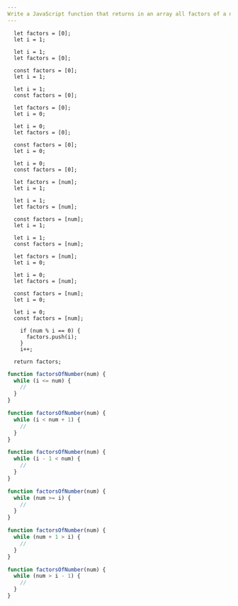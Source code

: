 ```yaml
---
Write a JavaScript function that returns in an array all factors of a number using a "while" loop.
---
```


```initial
  let factors = [0];
  let i = 1;
```

```initial
  let i = 1;
  let factors = [0];
```

```initial
  const factors = [0];
  let i = 1;
```

```initial
  let i = 1;
  const factors = [0];
```

```initial
  let factors = [0];
  let i = 0;
```

```initial
  let i = 0;
  let factors = [0];
```

```initial
  const factors = [0];
  let i = 0;
```

```initial
  let i = 0;
  const factors = [0];
```

```initial
  let factors = [num];
  let i = 1;
```

```initial
  let i = 1;
  let factors = [num];
```

```initial
  const factors = [num];
  let i = 1;
```

```initial
  let i = 1;
  const factors = [num];
```

```initial
  let factors = [num];
  let i = 0;
```

```initial
  let i = 0;
  let factors = [num];
```

```initial
  const factors = [num];
  let i = 0;
```

```initial
  let i = 0;
  const factors = [num];
```

```transformation
    if (num % i == 0) {
      factors.push(i);
    }
    i++;
```

```final
  return factors;
```

```js
function factorsOfNumber(num) {
  while (i <= num) {
    //
  }
}
```

```js
function factorsOfNumber(num) {
  while (i < num + 1) {
    //
  }
}
```

```js
function factorsOfNumber(num) {
  while (i - 1 < num) {
    //
  }
}
```

```js
function factorsOfNumber(num) {
  while (num >= i) {
    //
  }
}
```

```js
function factorsOfNumber(num) {
  while (num + 1 > i) {
    //
  }
}
```

```js
function factorsOfNumber(num) {
  while (num > i - 1) {
    //
  }
}
```
